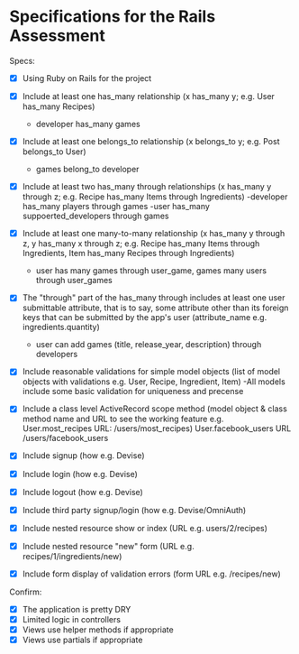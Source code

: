 # Specifications for the Rails Assessment

Specs:
- [x] Using Ruby on Rails for the project
- [x] Include at least one has_many relationship (x has_many y; e.g. User has_many Recipes) 
    - developer has_many games
- [x] Include at least one belongs_to relationship (x belongs_to y; e.g. Post belongs_to User)
    - games belong_to developer
- [x] Include at least two has_many through relationships (x has_many y through z; e.g. Recipe has_many Items through Ingredients)
    -developer has_many players through games
    -user has_many suppoerted_developers through games
- [x] Include at least one many-to-many relationship (x has_many y through z, y has_many x through z; e.g. Recipe has_many Items through Ingredients, Item has_many Recipes through Ingredients)
    - user has many games through user_game, games many users through user_games
- [x] The "through" part of the has_many through includes at least one user submittable attribute, that is to say, some attribute other than its foreign keys that can be submitted by the app's user (attribute_name e.g. ingredients.quantity)
    - user can add games (title, release_year, description) through developers
- [x] Include reasonable validations for simple model objects (list of model objects with validations e.g. User, Recipe, Ingredient, Item)
    -All models include some basic validation for uniqueness and precense
- [x] Include a class level ActiveRecord scope method (model object & class method name and URL to see the working feature e.g. User.most_recipes URL: /users/most_recipes)
    User.facebook_users URL /users/facebook_users

- [x] Include signup (how e.g. Devise)
- [x] Include login (how e.g. Devise)
- [x] Include logout (how e.g. Devise)
- [x] Include third party signup/login (how e.g. Devise/OmniAuth)
- [x] Include nested resource show or index (URL e.g. users/2/recipes)
- [x] Include nested resource "new" form (URL e.g. recipes/1/ingredients/new)
- [x] Include form display of validation errors (form URL e.g. /recipes/new)

Confirm:
- [x] The application is pretty DRY
- [x] Limited logic in controllers
- [x] Views use helper methods if appropriate
- [x] Views use partials if appropriate